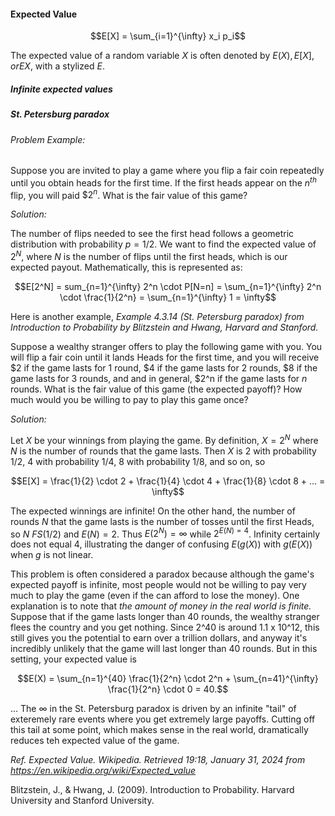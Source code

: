 <h4> Expected Value </h4>

$$E[X] = \sum_{i=1}^{\infty} x_i p_i$$

The expected value of a random variable $X$ is often denoted by $E(X), E[X], or EX$, with a stylized $E$.

<h5>Infinite expected values</h5>

<h5>St. Petersburg paradox</h5>

<h6>Problem Example:</h6>

Suppose you are invited to play a game where you flip a fair coin repeatedly until you obtain heads for the first time. If the first heads appear on the $n^{th}$ flip, you will paid $\$2^n$. What is the fair value of this game?

_Solution:_

The number of flips needed to see the first head follows a geometric distribution with probability $p = 1/2$. We want to find the expected value of $2^N$, where $N$ is the number of flips until the first heads, which is our expected payout. Mathematically, this is represented as:

$$E[2^N] = sum_{n=1}^{\infty} 2^n \cdot P[N=n] = \sum_{n=1}^{\infty} 2^n \cdot \frac{1}{2^n} = \sum_{n=1}^{\infty} 1 = \infty$$

Here is another example, _Example 4.3.14 (St. Petersburg paradox) from Introduction to Probability by Blitzstein and Hwang, Harvard and Stanford._

Suppose a wealthy stranger offers to play the following game with you. You will flip a fair coin until it lands Heads for the first time, and you will receive $2 if the game lasts for 1 round, $4 if the game lasts for 2 rounds, $8 if the game lasts for 3 rounds, and and in general, $2^n if the game lasts for $n$ rounds. What is the fair value of this game (the expected payoff)? How much would you be willing to pay to play this game once?

_Solution:_

Let $X$ be your winnings from playing the game. By definition, $X = 2^N$ where $N$ is the number of rounds that the game lasts. Then $X$ is 2 with probability 1/2, 4 with probability 1/4, 8 with probability 1/8, and so on, so

$$E[X] = \frac{1}{2} \cdot 2 + \frac{1}{4} \cdot 4 + \frac{1}{8} \cdot 8 + ... = \infty$$

The expected winnings are infinite! On the other hand, the number of rounds $N$ that the game lasts is the number of tosses until the first Heads, so $N ~ FS(1/2)$ and $E(N) = 2$. Thus $E(2^N) = \infty$ while $2^{E(N) = 4}$. Infinity certainly does not equal 4, illustrating the danger of confusing $E(g(X))$ with $g(E(X))$ when $g$ is not linear.

This problem is often considered a paradox because although the game's expected payoff is infinite, most people would not be willing to pay very much to play the game (even if the can afford to lose the money). One explanation is to note that _the amount of money in the real world is finite._ Suppose that if the game lasts longer than 40 rounds, the wealthy stranger flees the country and you get nothing. Since 2^40 is around 1.1 x 10^12, this still gives you the potential to earn over a trillion dollars, and anyway it's incredibly unlikely that the game will last longer than 40 rounds. But in this setting, your expected value is

$$E(X) = \sum_{n=1}^{40} \frac{1}{2^n} \cdot 2^n + \sum_{n=41}^{\infty} \frac{1}{2^n} \cdot 0 = 40.$$

... The $\infty$ in the St. Petersburg paradox is driven by an infinite "tail" of exteremely rare events where you get extremely large payoffs. Cutting off this tail at some point, which makes sense in the real world, dramatically reduces teh expected value of the game.

_Ref._ _Expected Value. Wikipedia. Retrieved 19:18, January 31, 2024 from https://en.wikipedia.org/wiki/Expected_value_

Blitzstein, J., & Hwang, J. (2009). Introduction to Probability. Harvard University and Stanford University.
